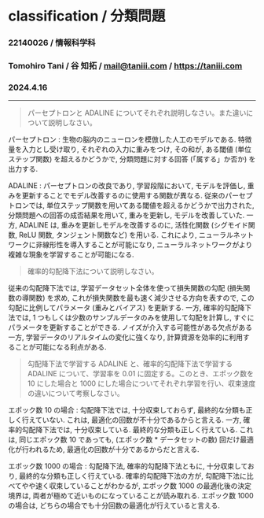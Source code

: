 <script type="text/javascript" async src="https://cdnjs.cloudflare.com/ajax/libs/mathjax/2.7.7/MathJax.js?config=TeX-MML-AM_CHTML">
</script>
<script type="text/x-mathjax-config">
 MathJax.Hub.Config({
 tex2jax: {
 inlineMath: [['$', '$'] ],
 displayMath: [ ['$$','$$'], ["\\[","\\]"] ]
 }
 });
</script>

# classification / 分類問題

### 22140026 / 情報科学科

### Tomohiro Tani / 谷 知拓 / mail@taniii.com / https://taniii.com

### 2024.4.16

---

> パーセプトロンと ADALINE についてそれぞれ説明しなさい。また違いについて説明しなさい。

パーセプトロン :
生物の脳内のニューロンを模倣した人工のモデルである.
特徴量を入力とし受け取り, それぞれの入力に重みをつけ, その和が, ある閾値 (単位ステップ関数) を超えるかどうかで, 分類問題に対する回答 (「属する」か否か) を出力する.

ADALINE :
パーセプトロンの改良であり, 学習段階において, モデルを評価し, 重みを更新することでモデル改善するのに使用する関数が異なる.
従来のパーセプトロンでは, 単位ステップ関数を用いてある閾値を超えるかどうかで出力された, 分類問題への回答の成否結果を用いて, 重みを更新し, モデルを改善していた.
一方, ADALINE は, 重みを更新しモデルを改善するのに, 活性化関数 (シグモイド関数, ReLU 関数, タンジェント関数など) を用いる. これにより, ニューラルネットワークに非線形性を導入することが可能になり, ニューラルネットワークがより複雑な現象を学習することが可能になる.

> 確率的勾配降下法について説明しなさい。

従来の勾配降下法では, 学習データセット全体を使って損失関数の勾配 (損失関数の導関数) を求め, これが損失関数を最も速く減少させる方向を表すので, この勾配に比例してパラメータ (重みとバイアス) を更新する.
一方, 確率的勾配降下法では, 1 つもしくは少数のサンプルデータのみを使用して勾配を計算し, すぐにパラメータを更新することができる.
ノイズが介入する可能性がある欠点がある一方, 学習データのリアルタイムの変化に強くなり, 計算資源を効率的に利用することが可能になる利点がある.

> 勾配降下法で学習する ADALINE と、確率的勾配降下法で学習する ADALINE について、学習率を 0.01 に固定する。このとき、エポック数を 10 にした場合と 1000 にした場合についてそれぞれ学習を行い、収束速度の違いについて考察しなさい。

エポック数 10 の場合 :
勾配降下法では, 十分収束しておらず, 最終的な分類も正しく行えていない. これは, 最適化の回数が不十分であるからと言える.
一方, 確率的勾配降下法では, 十分収束している. 最終的な分類も正しく行えている. これは, 同じエポック数 10 であっても, (エポック数 \* データセットの数) 回だけ最適化が行われるため, 最適化の回数が十分であるからだと言える.

エポック数 1000 の場合 :
勾配降下法, 確率的勾配降下法ともに, 十分収束しており, 最終的な分類も正しく行えている.
確率的勾配降下法の方が, 勾配降下法に比べてやや速く収束していることがわかるが, エポック数 1000 の最適化後の決定境界は, 両者が極めて近いものになっていることが読み取れる.
エポック数 1000 の場合は, どちらの場合でも十分回数の最適化が行えていると言える.

